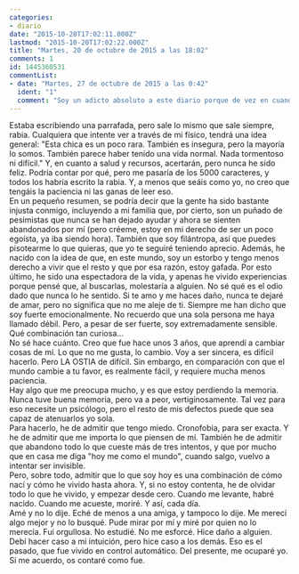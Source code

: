 ```yaml
---
categories:
- diario
date: "2015-10-20T17:02:11.000Z"
lastmod: "2015-10-20T17:02:22.000Z"
title: "Martes, 20 de octubre de 2015 a las 18:02"
comments: 1
id: 1445360531
commentList:
- date: "Martes, 27 de octubre de 2015 a las 0:42"
  ident: "1"
  comment: "Soy un adicto absoluto a este diario porque de vez en cuando me encuentro con historias que parecen escritas por mi mismo.\n\nMe encantaria poder hablar más contigo, y saber más de tu historia. Por favor, si tienes tiempo, escribe más, sobre lo que quieras.\n\nEn el fondo pienso que esto lo escribio una persona en particular, con la que todo encaja, y me llama mucho la atencion."
---
```


Estaba escribiendo una parrafada, pero sale lo mismo que sale siempre, rabia. Cualquiera que intente ver a través de mi físico, tendrá una idea general: "Esta chica es un poco rara. También es insegura, pero la mayoría lo somos. También parece haber tenido una vida normal. Nada tormentoso ni difícil." Y, en cuanto a salud y recursos, acertarán, pero nunca he sido feliz. Podría contar por qué, pero me pasaría de los 5000 caracteres, y todos los habría escrito la rabia. Y, a menos que seáis como yo, no creo que tengáis la paciencia ni las ganas de leer eso.  
En un pequeño resumen, se podría decir que la gente ha sido bastante injusta conmigo, incluyendo a mi familia que, por cierto, son un puñado de pesimistas que nunca se han dejado ayudar y ahora se sienten abandonados por mí (pero créeme, estoy en mi derecho de ser un poco egoísta, ya iba siendo hora). También que soy filántropa, así que puedes pisotearme lo que quieras, que yo te seguiré teniendo aprecio. Además, he nacido con la idea de que, en este mundo, soy un estorbo y tengo menos derecho a vivir que el resto y que por esa razón, estoy gafada. Por esto último, he sido una espectadora de la vida, y apenas he vivido experiencias porque pensé que, al buscarlas, molestaría a alguien. No sé qué es el odio dado que nunca lo he sentido. Si te amo y me haces daño, nunca te dejaré de amar, pero no significa que no me aleje de ti. Siempre me han dicho que soy fuerte emocionalmente. No recuerdo que una sola persona me haya llamado débil. Pero, a pesar de ser fuerte, soy extremadamente sensible. Qué combinación tan curiosa...  
No sé hace cuánto. Creo que fue hace unos 3 años, que aprendí a cambiar cosas de mí. Lo que no me gusta, lo cambio. Voy a ser sincera, es difícil hacerlo. Pero LA OSTIA de difícil. Sin embargo, en comparación con que el mundo cambie a tu favor, es realmente fácil, y requiere mucha menos paciencia.  
Hay algo que me preocupa mucho, y es que estoy perdiendo la memoria. Nunca tuve buena memoria, pero va a peor, vertiginosamente. Tal vez para eso necesite un psicólogo, pero el resto de mis defectos puede que sea capaz de atenuarlos yo sola.  
Para hacerlo, he de admitir que tengo miedo. Cronofobia, para ser exacta. Y he de admitir que me importa lo que piensen de mí. También he de admitir que abandono todo lo que cueste más de tres intentos, y que por mucho que en casa me diga "hoy me como el mundo", cuando salgo, vuelvo a intentar ser invisible.  
Pero, sobre todo, admitir que lo que soy hoy es una combinación de cómo nací y cómo he vivido hasta ahora. Y, si no estoy contenta, he de olvidar todo lo que he vivido, y empezar desde cero. Cuando me levante, habré nacido. Cuando me acueste, moriré. Y así, cada día.  
Amé y no lo dije. Eché de menos a una amiga, y tampoco lo dije. Me merecí algo mejor y no lo busqué. Pude mirar por mí y miré por quien no lo merecía. Fui orgullosa. No estudié. No me esforcé. Hice daño a alguien. Debí hacer caso a mi intuición, pero hice caso a los demás. Eso es el pasado, que fue vivido en control automático. Del presente, me ocuparé yo.  
Si me acuerdo, os contaré como fue.